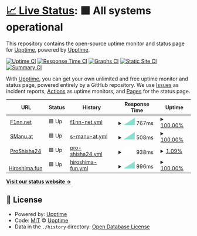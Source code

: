 # [📈 Live Status](https://demo.upptime.js.org): <!--live status--> **🟩 All systems operational**

This repository contains the open-source uptime monitor and status page for [Upptime](https://upptime.js.org), powered by [Upptime](https://github.com/upptime/upptime).

[![Uptime CI](https://github.com/ProFinn24/status/workflows/Uptime%20CI/badge.svg)](https://github.com/ProFinn24/status/actions?query=workflow%3A%22Uptime+CI%22)
[![Response Time CI](https://github.com/ProFinn24/status/workflows/Response%20Time%20CI/badge.svg)](https://github.com/ProFinn24/status/actions?query=workflow%3A%22Response+Time+CI%22)
[![Graphs CI](https://github.com/ProFinn24/status/workflows/Graphs%20CI/badge.svg)](https://github.com/ProFinn24/status/actions?query=workflow%3A%22Graphs+CI%22)
[![Static Site CI](https://github.com/ProFinn24/status/workflows/Static%20Site%20CI/badge.svg)](https://github.com/ProFinn24/status/actions?query=workflow%3A%22Static+Site+CI%22)
[![Summary CI](https://github.com/ProFinn24/status/workflows/Summary%20CI/badge.svg)](https://github.com/ProFinn24/status/actions?query=workflow%3A%22Summary+CI%22)

With [Upptime](https://upptime.js.org), you can get your own unlimited and free uptime monitor and status page, powered entirely by a GitHub repository. We use [Issues](https://github.com/upptime/upptime/issues) as incident reports, [Actions](https://github.com/ProFinn24/status/actions) as uptime monitors, and [Pages](https://demo.upptime.js.org) for the status page.

<!--start: status pages-->
<!-- This summary is generated by Upptime (https://github.com/upptime/upptime) -->
<!-- Do not edit this manually, your changes will be overwritten -->
<!-- prettier-ignore -->
| URL | Status | History | Response Time | Uptime |
| --- | ------ | ------- | ------------- | ------ |
| <img alt="" src="https://favicons.githubusercontent.com/f1nn.net" height="13"> [F1nn.net](https://f1nn.net) | 🟩 Up | [f1nn-net.yml](https://github.com/ProFinn24/status/commits/HEAD/history/f1nn-net.yml) | <details><summary><img alt="Response time graph" src="./graphs/f1nn-net/response-time-week.png" height="20"> 767ms</summary><br><a href="https://status.f1nn.net/history/f1nn-net"><img alt="Response time 767" src="https://img.shields.io/endpoint?url=https%3A%2F%2Fraw.githubusercontent.com%2FProFinn24%2Fstatus%2FHEAD%2Fapi%2Ff1nn-net%2Fresponse-time.json"></a><br><a href="https://status.f1nn.net/history/f1nn-net"><img alt="24-hour response time 767" src="https://img.shields.io/endpoint?url=https%3A%2F%2Fraw.githubusercontent.com%2FProFinn24%2Fstatus%2FHEAD%2Fapi%2Ff1nn-net%2Fresponse-time-day.json"></a><br><a href="https://status.f1nn.net/history/f1nn-net"><img alt="7-day response time 767" src="https://img.shields.io/endpoint?url=https%3A%2F%2Fraw.githubusercontent.com%2FProFinn24%2Fstatus%2FHEAD%2Fapi%2Ff1nn-net%2Fresponse-time-week.json"></a><br><a href="https://status.f1nn.net/history/f1nn-net"><img alt="30-day response time 767" src="https://img.shields.io/endpoint?url=https%3A%2F%2Fraw.githubusercontent.com%2FProFinn24%2Fstatus%2FHEAD%2Fapi%2Ff1nn-net%2Fresponse-time-month.json"></a><br><a href="https://status.f1nn.net/history/f1nn-net"><img alt="1-year response time 767" src="https://img.shields.io/endpoint?url=https%3A%2F%2Fraw.githubusercontent.com%2FProFinn24%2Fstatus%2FHEAD%2Fapi%2Ff1nn-net%2Fresponse-time-year.json"></a></details> | <details><summary><a href="https://status.f1nn.net/history/f1nn-net">100.00%</a></summary><a href="https://status.f1nn.net/history/f1nn-net"><img alt="All-time uptime 100.00%" src="https://img.shields.io/endpoint?url=https%3A%2F%2Fraw.githubusercontent.com%2FProFinn24%2Fstatus%2FHEAD%2Fapi%2Ff1nn-net%2Fuptime.json"></a><br><a href="https://status.f1nn.net/history/f1nn-net"><img alt="24-hour uptime 100.00%" src="https://img.shields.io/endpoint?url=https%3A%2F%2Fraw.githubusercontent.com%2FProFinn24%2Fstatus%2FHEAD%2Fapi%2Ff1nn-net%2Fuptime-day.json"></a><br><a href="https://status.f1nn.net/history/f1nn-net"><img alt="7-day uptime 100.00%" src="https://img.shields.io/endpoint?url=https%3A%2F%2Fraw.githubusercontent.com%2FProFinn24%2Fstatus%2FHEAD%2Fapi%2Ff1nn-net%2Fuptime-week.json"></a><br><a href="https://status.f1nn.net/history/f1nn-net"><img alt="30-day uptime 100.00%" src="https://img.shields.io/endpoint?url=https%3A%2F%2Fraw.githubusercontent.com%2FProFinn24%2Fstatus%2FHEAD%2Fapi%2Ff1nn-net%2Fuptime-month.json"></a><br><a href="https://status.f1nn.net/history/f1nn-net"><img alt="1-year uptime 100.00%" src="https://img.shields.io/endpoint?url=https%3A%2F%2Fraw.githubusercontent.com%2FProFinn24%2Fstatus%2FHEAD%2Fapi%2Ff1nn-net%2Fuptime-year.json"></a></details>
| <img alt="" src="https://favicons.githubusercontent.com/smanu.at" height="13"> [SManu.at](https://smanu.at) | 🟩 Up | [s-manu-at.yml](https://github.com/ProFinn24/status/commits/HEAD/history/s-manu-at.yml) | <details><summary><img alt="Response time graph" src="./graphs/s-manu-at/response-time-week.png" height="20"> 508ms</summary><br><a href="https://status.f1nn.net/history/s-manu-at"><img alt="Response time 508" src="https://img.shields.io/endpoint?url=https%3A%2F%2Fraw.githubusercontent.com%2FProFinn24%2Fstatus%2FHEAD%2Fapi%2Fs-manu-at%2Fresponse-time.json"></a><br><a href="https://status.f1nn.net/history/s-manu-at"><img alt="24-hour response time 508" src="https://img.shields.io/endpoint?url=https%3A%2F%2Fraw.githubusercontent.com%2FProFinn24%2Fstatus%2FHEAD%2Fapi%2Fs-manu-at%2Fresponse-time-day.json"></a><br><a href="https://status.f1nn.net/history/s-manu-at"><img alt="7-day response time 508" src="https://img.shields.io/endpoint?url=https%3A%2F%2Fraw.githubusercontent.com%2FProFinn24%2Fstatus%2FHEAD%2Fapi%2Fs-manu-at%2Fresponse-time-week.json"></a><br><a href="https://status.f1nn.net/history/s-manu-at"><img alt="30-day response time 508" src="https://img.shields.io/endpoint?url=https%3A%2F%2Fraw.githubusercontent.com%2FProFinn24%2Fstatus%2FHEAD%2Fapi%2Fs-manu-at%2Fresponse-time-month.json"></a><br><a href="https://status.f1nn.net/history/s-manu-at"><img alt="1-year response time 508" src="https://img.shields.io/endpoint?url=https%3A%2F%2Fraw.githubusercontent.com%2FProFinn24%2Fstatus%2FHEAD%2Fapi%2Fs-manu-at%2Fresponse-time-year.json"></a></details> | <details><summary><a href="https://status.f1nn.net/history/s-manu-at">100.00%</a></summary><a href="https://status.f1nn.net/history/s-manu-at"><img alt="All-time uptime 100.00%" src="https://img.shields.io/endpoint?url=https%3A%2F%2Fraw.githubusercontent.com%2FProFinn24%2Fstatus%2FHEAD%2Fapi%2Fs-manu-at%2Fuptime.json"></a><br><a href="https://status.f1nn.net/history/s-manu-at"><img alt="24-hour uptime 100.00%" src="https://img.shields.io/endpoint?url=https%3A%2F%2Fraw.githubusercontent.com%2FProFinn24%2Fstatus%2FHEAD%2Fapi%2Fs-manu-at%2Fuptime-day.json"></a><br><a href="https://status.f1nn.net/history/s-manu-at"><img alt="7-day uptime 100.00%" src="https://img.shields.io/endpoint?url=https%3A%2F%2Fraw.githubusercontent.com%2FProFinn24%2Fstatus%2FHEAD%2Fapi%2Fs-manu-at%2Fuptime-week.json"></a><br><a href="https://status.f1nn.net/history/s-manu-at"><img alt="30-day uptime 100.00%" src="https://img.shields.io/endpoint?url=https%3A%2F%2Fraw.githubusercontent.com%2FProFinn24%2Fstatus%2FHEAD%2Fapi%2Fs-manu-at%2Fuptime-month.json"></a><br><a href="https://status.f1nn.net/history/s-manu-at"><img alt="1-year uptime 100.00%" src="https://img.shields.io/endpoint?url=https%3A%2F%2Fraw.githubusercontent.com%2FProFinn24%2Fstatus%2FHEAD%2Fapi%2Fs-manu-at%2Fuptime-year.json"></a></details>
| <img alt="" src="https://favicons.githubusercontent.com/proshisha24.de" height="13"> [ProShisha24](https://proshisha24.de) | 🟩 Up | [pro-shisha24.yml](https://github.com/ProFinn24/status/commits/HEAD/history/pro-shisha24.yml) | <details><summary><img alt="Response time graph" src="./graphs/pro-shisha24/response-time-week.png" height="20"> 938ms</summary><br><a href="https://status.f1nn.net/history/pro-shisha24"><img alt="Response time 938" src="https://img.shields.io/endpoint?url=https%3A%2F%2Fraw.githubusercontent.com%2FProFinn24%2Fstatus%2FHEAD%2Fapi%2Fpro-shisha24%2Fresponse-time.json"></a><br><a href="https://status.f1nn.net/history/pro-shisha24"><img alt="24-hour response time 938" src="https://img.shields.io/endpoint?url=https%3A%2F%2Fraw.githubusercontent.com%2FProFinn24%2Fstatus%2FHEAD%2Fapi%2Fpro-shisha24%2Fresponse-time-day.json"></a><br><a href="https://status.f1nn.net/history/pro-shisha24"><img alt="7-day response time 938" src="https://img.shields.io/endpoint?url=https%3A%2F%2Fraw.githubusercontent.com%2FProFinn24%2Fstatus%2FHEAD%2Fapi%2Fpro-shisha24%2Fresponse-time-week.json"></a><br><a href="https://status.f1nn.net/history/pro-shisha24"><img alt="30-day response time 938" src="https://img.shields.io/endpoint?url=https%3A%2F%2Fraw.githubusercontent.com%2FProFinn24%2Fstatus%2FHEAD%2Fapi%2Fpro-shisha24%2Fresponse-time-month.json"></a><br><a href="https://status.f1nn.net/history/pro-shisha24"><img alt="1-year response time 938" src="https://img.shields.io/endpoint?url=https%3A%2F%2Fraw.githubusercontent.com%2FProFinn24%2Fstatus%2FHEAD%2Fapi%2Fpro-shisha24%2Fresponse-time-year.json"></a></details> | <details><summary><a href="https://status.f1nn.net/history/pro-shisha24">1.09%</a></summary><a href="https://status.f1nn.net/history/pro-shisha24"><img alt="All-time uptime 1.09%" src="https://img.shields.io/endpoint?url=https%3A%2F%2Fraw.githubusercontent.com%2FProFinn24%2Fstatus%2FHEAD%2Fapi%2Fpro-shisha24%2Fuptime.json"></a><br><a href="https://status.f1nn.net/history/pro-shisha24"><img alt="24-hour uptime 1.09%" src="https://img.shields.io/endpoint?url=https%3A%2F%2Fraw.githubusercontent.com%2FProFinn24%2Fstatus%2FHEAD%2Fapi%2Fpro-shisha24%2Fuptime-day.json"></a><br><a href="https://status.f1nn.net/history/pro-shisha24"><img alt="7-day uptime 1.09%" src="https://img.shields.io/endpoint?url=https%3A%2F%2Fraw.githubusercontent.com%2FProFinn24%2Fstatus%2FHEAD%2Fapi%2Fpro-shisha24%2Fuptime-week.json"></a><br><a href="https://status.f1nn.net/history/pro-shisha24"><img alt="30-day uptime 1.09%" src="https://img.shields.io/endpoint?url=https%3A%2F%2Fraw.githubusercontent.com%2FProFinn24%2Fstatus%2FHEAD%2Fapi%2Fpro-shisha24%2Fuptime-month.json"></a><br><a href="https://status.f1nn.net/history/pro-shisha24"><img alt="1-year uptime 1.09%" src="https://img.shields.io/endpoint?url=https%3A%2F%2Fraw.githubusercontent.com%2FProFinn24%2Fstatus%2FHEAD%2Fapi%2Fpro-shisha24%2Fuptime-year.json"></a></details>
| <img alt="" src="https://favicons.githubusercontent.com/hiroshima.fun" height="13"> [Hiroshima.fun](https://hiroshima.fun) | 🟩 Up | [hiroshima-fun.yml](https://github.com/ProFinn24/status/commits/HEAD/history/hiroshima-fun.yml) | <details><summary><img alt="Response time graph" src="./graphs/hiroshima-fun/response-time-week.png" height="20"> 996ms</summary><br><a href="https://status.f1nn.net/history/hiroshima-fun"><img alt="Response time 996" src="https://img.shields.io/endpoint?url=https%3A%2F%2Fraw.githubusercontent.com%2FProFinn24%2Fstatus%2FHEAD%2Fapi%2Fhiroshima-fun%2Fresponse-time.json"></a><br><a href="https://status.f1nn.net/history/hiroshima-fun"><img alt="24-hour response time 996" src="https://img.shields.io/endpoint?url=https%3A%2F%2Fraw.githubusercontent.com%2FProFinn24%2Fstatus%2FHEAD%2Fapi%2Fhiroshima-fun%2Fresponse-time-day.json"></a><br><a href="https://status.f1nn.net/history/hiroshima-fun"><img alt="7-day response time 996" src="https://img.shields.io/endpoint?url=https%3A%2F%2Fraw.githubusercontent.com%2FProFinn24%2Fstatus%2FHEAD%2Fapi%2Fhiroshima-fun%2Fresponse-time-week.json"></a><br><a href="https://status.f1nn.net/history/hiroshima-fun"><img alt="30-day response time 996" src="https://img.shields.io/endpoint?url=https%3A%2F%2Fraw.githubusercontent.com%2FProFinn24%2Fstatus%2FHEAD%2Fapi%2Fhiroshima-fun%2Fresponse-time-month.json"></a><br><a href="https://status.f1nn.net/history/hiroshima-fun"><img alt="1-year response time 996" src="https://img.shields.io/endpoint?url=https%3A%2F%2Fraw.githubusercontent.com%2FProFinn24%2Fstatus%2FHEAD%2Fapi%2Fhiroshima-fun%2Fresponse-time-year.json"></a></details> | <details><summary><a href="https://status.f1nn.net/history/hiroshima-fun">100.00%</a></summary><a href="https://status.f1nn.net/history/hiroshima-fun"><img alt="All-time uptime 100.00%" src="https://img.shields.io/endpoint?url=https%3A%2F%2Fraw.githubusercontent.com%2FProFinn24%2Fstatus%2FHEAD%2Fapi%2Fhiroshima-fun%2Fuptime.json"></a><br><a href="https://status.f1nn.net/history/hiroshima-fun"><img alt="24-hour uptime 100.00%" src="https://img.shields.io/endpoint?url=https%3A%2F%2Fraw.githubusercontent.com%2FProFinn24%2Fstatus%2FHEAD%2Fapi%2Fhiroshima-fun%2Fuptime-day.json"></a><br><a href="https://status.f1nn.net/history/hiroshima-fun"><img alt="7-day uptime 100.00%" src="https://img.shields.io/endpoint?url=https%3A%2F%2Fraw.githubusercontent.com%2FProFinn24%2Fstatus%2FHEAD%2Fapi%2Fhiroshima-fun%2Fuptime-week.json"></a><br><a href="https://status.f1nn.net/history/hiroshima-fun"><img alt="30-day uptime 100.00%" src="https://img.shields.io/endpoint?url=https%3A%2F%2Fraw.githubusercontent.com%2FProFinn24%2Fstatus%2FHEAD%2Fapi%2Fhiroshima-fun%2Fuptime-month.json"></a><br><a href="https://status.f1nn.net/history/hiroshima-fun"><img alt="1-year uptime 100.00%" src="https://img.shields.io/endpoint?url=https%3A%2F%2Fraw.githubusercontent.com%2FProFinn24%2Fstatus%2FHEAD%2Fapi%2Fhiroshima-fun%2Fuptime-year.json"></a></details>

<!--end: status pages-->

[**Visit our status website →**](https://demo.upptime.js.org)

## 📄 License

- Powered by: [Upptime](https://github.com/upptime/upptime)
- Code: [MIT](./LICENSE) © [Upptime](https://upptime.js.org)
- Data in the `./history` directory: [Open Database License](https://opendatacommons.org/licenses/odbl/1-0/)
